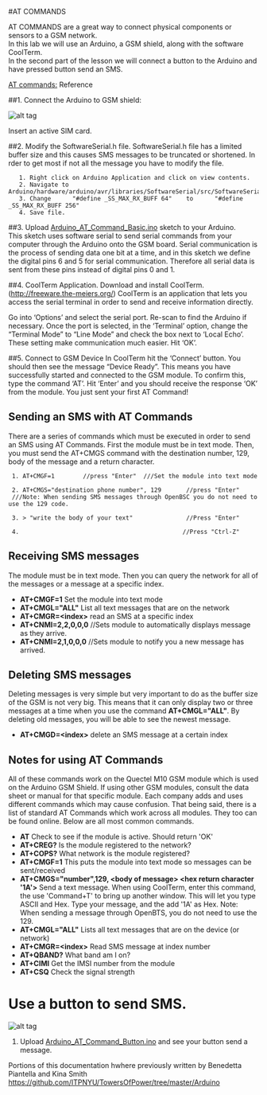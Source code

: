 #AT COMMANDS

AT COMMANDS are a great way to connect physical components or sensors to a GSM network.  
In this lab we will use an Arduino, a GSM shield, along with the software CoolTerm.  
In the second part of the lesson we will connect a button to the Arduino and have pressed button send an SMS.

 [AT commands:](http://arduino.cc/en/uploads/Main/Quectel_M10_AT_commands.pdf) Reference

##1. Connect the Arduino to GSM shield:

![alt tag](https://github.com/saycel/towers-of-power/blob/master/Arduino_GSM_Simple.png)

Insert an active SIM card.

##2. Modify the SoftwareSerial.h file.
SoftwareSerial.h file has a limited buffer size and this causes SMS messages to be truncated or shortened. In rder to get most if not all the message you have to modify the file.

       1. Right click on Arduino Application and click on view contents. 
       2. Navigate to Arduino/hardware/arduino/avr/libraries/SoftwareSerial/src/SoftwareSerial.h
       3. Change      "#define _SS_MAX_RX_BUFF 64"    to      "#define _SS_MAX_RX_BUFF 256"
       4. Save file. 
       
##3. Upload [Arduino_AT_Command_Basic.ino](https://github.com/saycel/towers-of-power/blob/master/Arduino_AT_Command_Basic.ino) sketch to your Arduino.  
This sketch uses software serial to send serial commands from your computer through the Arduino onto the GSM board. 
Serial communication is the process of sending data one bit at a time, and in this sketch we define the digital pins 6 and 5 for serial communication. Therefore all serial data is sent from these pins instead of digital pins 0 and 1.


##4. CoolTerm Application. 
Download and install CoolTerm.  (http://freeware.the-meiers.org/)
CoolTerm is an application that lets you access the serial terminal in order to send and receive information directly.

Go into ‘Options’ and select the serial port. 
Re-scan to find the Arduino if necessary. 
Once the port is selected, in the ‘Terminal’ option, change the “Terminal Mode” to “Line Mode” and check the box next to ‘Local Echo’. These setting make communication much easier. Hit ‘OK’. 

##5. Connect to GSM Device
In CoolTerm hit the ‘Connect’ button. You should then see the message “Device Ready”. This means you have successfully started and connected to the GSM module. 
To confirm this, type the command ‘AT’. 
Hit ‘Enter’ and you should receive the response ‘OK’ from the module. 
You just sent your first AT Command!

## Sending an SMS with AT Commands
There are a series of commands which must be executed in order to send an SMS using AT Commands.  First the module must be in text mode.  Then, you must send the AT+CMGS command with the destination number, 129, body of the message and a return character.  

     1. AT+CMGF=1        //press "Enter"  ///Set the module into text mode

     2. AT+CMGS="destination phone number", 129       //press "Enter"   
     ///Note: When sending SMS messages through OpenBSC you do not need to use the 129 code.
     
     3. > "write the body of your text"               //Press "Enter"
     
     4.                                              //Press "Ctrl-Z"



## Receiving SMS messages
The module must be in text mode.  Then you can query the network for all of the messages or a message at a specific index.
- __AT+CMGF=1__ Set the module into text mode
- __AT+CMGL="ALL"__ List all text messages that are on the network
- __AT+CMGR=\<index\>__ read an SMS at a specific index
- __AT+CNMI=2,2,0,0,0__   //Sets module to automatically displays message as they arrive. 
- __AT+CNMI=2,1,0,0,0__   //Sets module to notify you a new message has arrived. 

## Deleting SMS messages
Deleting messages is very simple but very important to do as the buffer size of the GSM is not very big.  This means that it can only display two or three messages at a time when you use the command __AT+CMGL="ALL"__. By deleting old messages, you will be able to see the newest message.

- __AT+CMGD=\<index\>__ delete an SMS message at a certain index


## Notes for using AT Commands
All of these commands work on the Quectel M10 GSM module which is used on the Arduino GSM Shield.  If using other GSM modules, consult the data sheet or manual for that specific module.  Each company adds and uses different commands which may cause confusion.  That being said, there is a list of standard AT Commands which work across all modules.  They too can be found online.  Below are all most common commands.

- __AT__  Check to see if the module is active.  Should return 'OK'
- __AT+CREG?__ Is the module registered to the network?
- __AT+COPS?__ What network is the module registered?
- __AT+CMGF=1__ This puts the module into text mode so messages can be sent/received
- __AT+CMGS="number",129, \<body of message\> \<hex return character '1A'\>__ Send a text message.  When using CoolTerm, enter this command, the use 'Command+T' to bring up another window.  This will let you type ASCII and Hex.  Type your message, and the add '1A' as Hex. Note: When sending a message through OpenBTS, you do not need to use the 129.
- __AT+CMGL="ALL"__ Lists all text messages that are on the device (or network)
- __AT+CMGR=\<index\>__ Read SMS message at index number
- __AT+QBAND?__ What band am I on?
- __AT+CIMI__ Get the IMSI number from the module
- __AT+CSQ__ Check the signal strength


# Use a button to send SMS. 
![alt tag](https://github.com/saycel/towers-of-power/blob/master/Arduino_GSM_Button.png)

1. Upload [Arduino_AT_Command_Button.ino](https://github.com/saycel/towers-of-power/blob/master/Arduino_AT_Command_Button.ino) and see your button send a message.  



Portions of this documentation hwhere previously written by Benedetta Piantella and Kina Smith
https://github.com/ITPNYU/TowersOfPower/tree/master/Arduino
